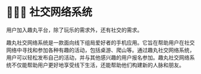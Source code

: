 # 🧑🤝🧑 社交网络系统

用户加入趣丸平台，除了玩乐的需求外，还有社交的需求。

趣丸社交网络系统是一款面向线下组局爱好者的手机应用。它旨在帮助用户在社交网络中寻找和参加各种有趣的活动，包括桌游、爬山等。通过趣丸社交网络系统，用户可以轻松发布自己的活动，并与其他感兴趣的用户报名参加。趣丸社交网络系统不仅能帮助用户更好地享受线下生活，还能帮助他们构建新的人脉和朋友。

